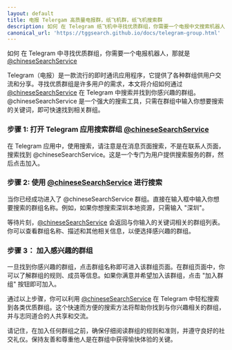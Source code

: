 ```yaml
---
layout: default
title: 电报 Telergam 高质量电报群，纸飞机群，纸飞机搜索群
description: 如何 在 Telegram 纸飞机中寻找优质群组，你需要一个电报中文搜索机器人，给你推荐高质量电报群
canonical_url: 'https://tggsearch.github.io/docs/telegram-group.html'
---
```

如何 在 Telegram 中寻找优质群组，你需要一个电报机器人，那就是 [@chineseSearchService](./302.html?target=https://t.me/chineseSearchService)

Telegram（电报）是一款流行的即时通讯应用程序，它提供了各种群组供用户交流和分享。寻找优质群组是许多用户的需求，本文将介绍如何通过 [@chineseSearchService](./302.html?target=https://t.me/chineseSearchService) 在 Telegram 中搜索并找到你感兴趣的群组。@chineseSearchService 是一个强大的搜索工具，只需在群组中输入你想要搜索的关键词，即可快速找到相关群组。

### 步骤 1: 打开 Telegram 应用搜索群组 [@chineseSearchService](./302.html?target=https://t.me/chineseSearchService)
在 Telegram 应用中，使用搜索，请注意是在消息页面搜索，不是在联系人页面，搜索找到 @chineseSearchService。这是一个专门为用户提供搜索服务的群，然后点击加入。

### 步骤 2: 使用 [@chineseSearchService](./302.html?target=https://t.me/chineseSearchService) 进行搜索
当你已经成功进入了 @chineseSearchService 群组。直接在输入框中输入你想要搜索的群组名称。例如，如果你想搜索深圳本地资源，只需输入 "深圳"。

等待片刻，[@chineseSearchService](./302.html?target=https://t.me/chineseSearchService) 会返回与你输入的关键词相关的群组列表。你可以查看群组名称、描述和其他相关信息，以便选择感兴趣的群组。

### 步骤 3： 加入感兴趣的群组
一旦找到你感兴趣的群组，点击群组名称即可进入该群组页面。在群组页面中，你可以了解群组的规则、成员等信息。如果你满意并希望加入该群组，点击 "加入群组" 按钮即可加入。

通过以上步骤，你可以利用 [@chineseSearchService](./302.html?target=https://t.me/chineseSearchService) 在 Telegram 中轻松搜索到各类优质群组。这个快速而方便的搜索方法将帮助你找到与你兴趣相关的群组，并与志同道合的人共享和交流。

请记住，在加入任何群组之前，确保仔细阅读群组的规则和准则，并遵守良好的社交礼仪。保持友善和尊重他人是在群组中获得愉快体验的关键。

